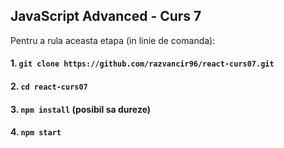 ## JavaScript Advanced - Curs 7

Pentru a rula aceasta etapa (in linie de comanda):

#### 1. `git clone https://github.com/razvancir96/react-curs07.git`

#### 2. `cd react-curs07`

#### 3. `npm install` (posibil sa dureze)

#### 4. `npm start`
